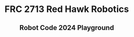 <div align="center">
    <h1>FRC 2713 Red Hawk Robotics</h1>
    <h2>Robot Code 2024 Playground</h2>
</div>
